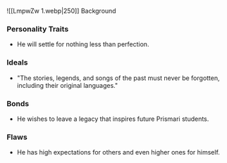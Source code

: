 ![[LmpwZw 1.webp|250]]
Background

### Personality Traits
- He will settle for nothing less than perfection.
### Ideals
- "The stories, legends, and songs of the past must never be forgotten, including their original languages."
### Bonds
- He wishes to leave a legacy that inspires future Prismari students.
### Flaws
- He has high expectations for others and even higher ones for himself.
